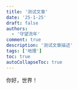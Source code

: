 ```yaml
---
title: '测试文章'
date: '25-1-25'
draft: false
authors:
  - '守望流年'
comment: true
description: '测试文章描述'
tags: ['地理']
toc: true
autoCollapseToc: true
---
```

你好，世界！
